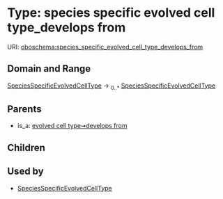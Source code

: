 
# Type: species specific evolved cell type_develops from




URI: [oboschema:species_specific_evolved_cell_type_develops_from](http://purl.obolibrary.org/oboschema/species_specific_evolved_cell_type_develops_from)


## Domain and Range

[SpeciesSpecificEvolvedCellType](SpeciesSpecificEvolvedCellType.md) ->  <sub>0..*</sub> [SpeciesSpecificEvolvedCellType](SpeciesSpecificEvolvedCellType.md)

## Parents

 *  is_a: [evolved cell type➞develops from](evolved_cell_type_develops_from.md)

## Children


## Used by

 * [SpeciesSpecificEvolvedCellType](SpeciesSpecificEvolvedCellType.md)
